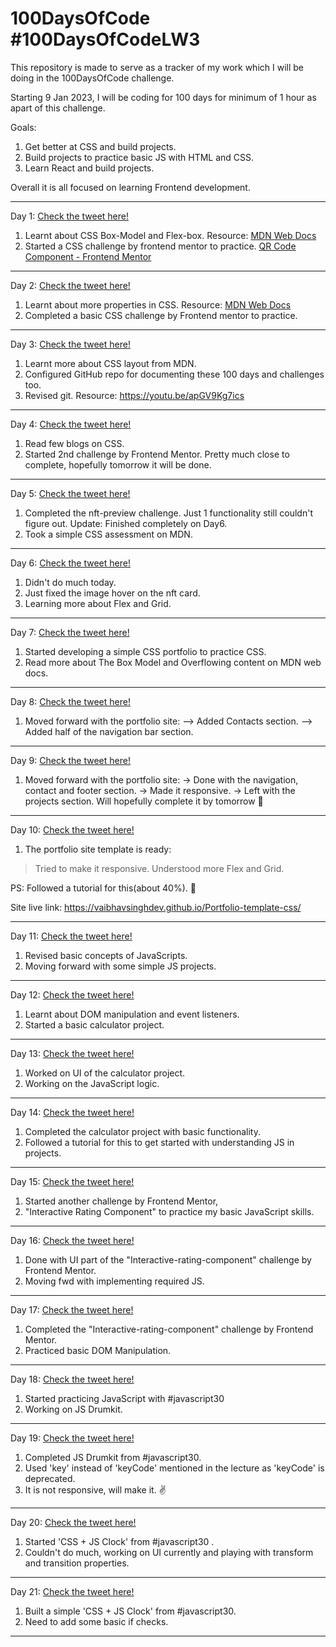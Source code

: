# 100DaysOfCode #100DaysOfCodeLW3
This repository is made to serve as a tracker of my work which I will be doing in the 100DaysOfCode challenge.  

Starting 9 Jan 2023, I will be coding for 100 days for minimum of 1 hour as apart of this challenge.

Goals:

1. Get better at CSS and build projects.
2. Build projects to practice basic JS with HTML and CSS.
3. Learn React and build projects.

Overall it is all focused on learning Frontend development.

----------------------------------------------------------------------------------------------------------------------------------------------------------

Day 1: <a href = "https://twitter.com/VaibhavSinghDev/status/1612547437251661824?s=20">Check the tweet here!</a>

1. Learnt about CSS Box-Model and Flex-box. Resource: <a href="https://developer.mozilla.org/en-US/docs/Learn/CSS/CSS_layout/Flexbox">MDN Web Docs</a>
2. Started a CSS challenge by frontend mentor to practice. <a href="https://www.frontendmentor.io/challenges/qr-code-component-iux_sIO_H"> QR Code Component - Frontend Mentor</a>

----------------------------------------------------------------------------------------------------------------------------------------------------------

Day 2: <a href = "https://twitter.com/VaibhavSinghDev/status/1612912803022770178?s=20">Check the tweet here!</a>

1. Learnt about more properties in CSS. Resource: <a href="https://developer.mozilla.org/en-US/docs/Web/CSS">MDN Web Docs</a>
2. Completed a basic CSS challenge by Frontend mentor to practice. 

----------------------------------------------------------------------------------------------------------------------------------------------------------

Day 3: <a href = "https://twitter.com/VaibhavSinghDev/status/1613270024332120066?s=20">Check the tweet here!</a>

1. Learnt more about CSS layout from MDN.
2. Configured GitHub repo for documenting these 100 days and challenges too.
3. Revised git. Resource: https://youtu.be/apGV9Kg7ics
----------------------------------------------------------------------------------------------------------------------------------------------------------

Day 4: <a href = "https://twitter.com/VaibhavSinghDev/status/1613652761668882432?s=20">Check the tweet here!</a>

1. Read few blogs on CSS.
2. Started 2nd challenge by Frontend Mentor. Pretty much close to complete, hopefully tomorrow it will be done. 

----------------------------------------------------------------------------------------------------------------------------------------------------------

Day 5: <a href = "https://twitter.com/VaibhavSinghDev/status/1613976730515148800?s=20">Check the tweet here!</a>

1. Completed the nft-preview challenge. Just 1 functionality still couldn't figure out. Update: Finished completely on Day6.
2. Took a simple CSS assessment on MDN.

----------------------------------------------------------------------------------------------------------------------------------------------------------

Day 6: <a href = "https://twitter.com/VaibhavSinghDev/status/1614367190693859332?s=20">Check the tweet here!</a>

1. Didn't do much today. 
2. Just fixed the image hover on the nft card.
3. Learning more about Flex and Grid.

----------------------------------------------------------------------------------------------------------------------------------------------------------

Day 7: <a href = "https://twitter.com/VaibhavSinghDev/status/1614691092049596417?s=20">Check the tweet here!</a>

1. Started developing a simple CSS portfolio to practice CSS.
2. Read more about The Box Model and Overflowing content on MDN web docs.

----------------------------------------------------------------------------------------------------------------------------------------------------------

Day 8: <a href = "https://twitter.com/VaibhavSinghDev/status/1615144371346702337?s=20">Check the tweet here!</a>

1. Moved forward with the portfolio site:
--> Added Contacts section.
--> Added half of the navigation bar section.

----------------------------------------------------------------------------------------------------------------------------------------------------------

Day 9: <a href = "https://twitter.com/VaibhavSinghDev/status/1615869145890824192?s=20">Check the tweet here!</a>

1. Moved forward with the portfolio site:
  -> Done with the navigation, contact and footer section.
  -> Made it responsive.
  -> Left with the projects section. 
Will hopefully complete it by tomorrow 🤟

----------------------------------------------------------------------------------------------------------------------------------------------------------

Day 10: <a href = "https://twitter.com/VaibhavSinghDev/status/1616246760908759042?s=20">Check the tweet here!</a>

1. The portfolio site template is ready:
 > Tried to make it responsive.
 > Understood more Flex and Grid.

 PS: Followed a tutorial for this(about 40%). 🤟
 
 Site live link: https://vaibhavsinghdev.github.io/Portfolio-template-css/

----------------------------------------------------------------------------------------------------------------------------------------------------------

Day 11: <a href = "https://twitter.com/VaibhavSinghDev/status/1616536710984404992?s=20">Check the tweet here!</a>

1. Revised basic concepts of JavaScripts.
2. Moving forward with some simple JS projects.
----------------------------------------------------------------------------------------------------------------------------------------------------------

Day 12: <a href = "https://twitter.com/VaibhavSinghDev/status/1617056558638325763?s=20">Check the tweet here!</a>

1. Learnt about DOM manipulation and event listeners.
2. Started a basic calculator project.
----------------------------------------------------------------------------------------------------------------------------------------------------------

Day 13: <a href = "https://twitter.com/VaibhavSinghDev/status/1617318696770306048?s=20">Check the tweet here!</a>

1. Worked on UI of the calculator project.
2. Working on the JavaScript logic.
----------------------------------------------------------------------------------------------------------------------------------------------------------

Day 14: <a href = "https://twitter.com/VaibhavSinghDev/status/1617688634320117764?s=20">Check the tweet here!</a>

1. Completed the calculator project with basic functionality.
2. Followed a tutorial for this to get started with understanding JS in projects.
----------------------------------------------------------------------------------------------------------------------------------------------------------

Day 15: <a href = "https://twitter.com/VaibhavSinghDev/status/1618051149201915910?s=20">Check the tweet here!</a>

1. Started another challenge by Frontend Mentor,
2. "Interactive Rating Component" to practice my basic JavaScript skills.
----------------------------------------------------------------------------------------------------------------------------------------------------------

Day 16: <a href = "https://twitter.com/VaibhavSinghDev/status/1618619900544835586?s=20">Check the tweet here!</a>

1. Done with UI part of the "Interactive-rating-component" challenge by Frontend Mentor.
2. Moving fwd with implementing required JS. 
----------------------------------------------------------------------------------------------------------------------------------------------------------

Day 17: <a href = "https://twitter.com/VaibhavSinghDev/status/1619052614196559872?s=20">Check the tweet here!</a>

1. Completed the "Interactive-rating-component" challenge by Frontend Mentor.
2. Practiced basic DOM Manipulation.
----------------------------------------------------------------------------------------------------------------------------------------------------------

Day 18: <a href = "https://twitter.com/VaibhavSinghDev/status/1619816225575698435?s=20">Check the tweet here!</a>

1. Started practicing JavaScript with #javascript30
2. Working on JS Drumkit.
----------------------------------------------------------------------------------------------------------------------------------------------------------
Day 19: <a href = "https://twitter.com/VaibhavSinghDev/status/1620217926283399168?s=20">Check the tweet here!</a>

1. Completed JS Drumkit from #javascript30.
2. Used 'key' instead of 'keyCode' mentioned in the lecture as 'keyCode' is deprecated.
3. It is not responsive, will make it. ✌️
----------------------------------------------------------------------------------------------------------------------------------------------------------
Day 20: <a href = "https://twitter.com/VaibhavSinghDev/status/1620587866169409536?s=20">Check the tweet here!</a>

1. Started 'CSS + JS Clock' from #javascript30 .
2. Couldn't do much, working on UI currently and playing with transform and transition properties.
----------------------------------------------------------------------------------------------------------------------------------------------------------
Day 21: <a href = "https://twitter.com/VaibhavSinghDev/status/1621206463824920576?s=20">Check the tweet here!</a>

1. Built a simple 'CSS + JS Clock' from #javascript30.
2. Need to add some basic if checks.
----------------------------------------------------------------------------------------------------------------------------------------------------------
